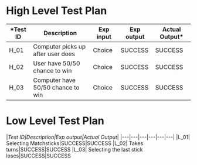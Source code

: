 #  High Level Test Plan

|*Test ID|Description|Exp input|Exp output|Actual Output*|
|----|----|----|---|---|
|H_01| Computer picks up after user does|	Choice|SUCCESS|	SUCCESS
|H_02| User have 50/50 chance to win|	Choice|	SUCCESS|	SUCCESS
|H_03| Computer have 50/50 chance to win|	Choice|	SUCCESS|	SUCCESS

# Low Level Test Plan

|*Test ID|Description|Exp output|Actual Output*|
|---|---|---|---|---|---|
|L_01|	Selecting Matchsticks|SUCCESS|SUCCESS
|L_02|	Takes turns|SUCCESS|SUCCESS
|L_03|  Selecting the last stick loses|SUCCESS|SUCCESS

